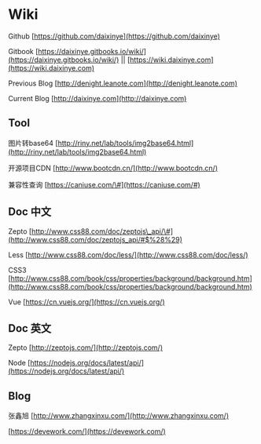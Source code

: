 # Wiki

Github [https://github.com/daixinye](https://github.com/daixinye)

Gitbook [https://daixinye.gitbooks.io/wiki/](https://daixinye.gitbooks.io/wiki/)  \|\| [https://wiki.daixinye.com](https://wiki.daixinye.com)

Previous Blog [http://denight.leanote.com](http://denight.leanote.com)

Current Blog [http://daixinye.com](http://daixinye.com)

## Tool

图片转base64 [http://riny.net/lab/tools/img2base64.html](http://riny.net/lab/tools/img2base64.html)

开源项目CDN [http://www.bootcdn.cn/](http://www.bootcdn.cn/)

兼容性查询 [https://caniuse.com/\#](https://caniuse.com/#)

## Doc 中文

Zepto [http://www.css88.com/doc/zeptojs\_api/\#](http://www.css88.com/doc/zeptojs_api/#$%28%29)

Less [http://www.css88.com/doc/less/](http://www.css88.com/doc/less/)

CSS3 [http://www.css88.com/book/css/properties/background/background.htm](http://www.css88.com/book/css/properties/background/background.htm)

Vue [https://cn.vuejs.org/](https://cn.vuejs.org/)

## Doc 英文

Zepto [http://zeptojs.com/](http://zeptojs.com/)

Node [https://nodejs.org/docs/latest/api/](https://nodejs.org/docs/latest/api/)

## Blog

张鑫旭 [http://www.zhangxinxu.com/](http://www.zhangxinxu.com/)

[https://devework.com/](https://devework.com/)


